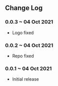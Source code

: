 ## Change Log

### 0.0.3 ~ 04 Oct 2021

- Logo fixed

### 0.0.2 ~ 04 Oct 2021

- Repo fixed

### 0.0.1 ~ 04 Oct 2021

- Initial release
